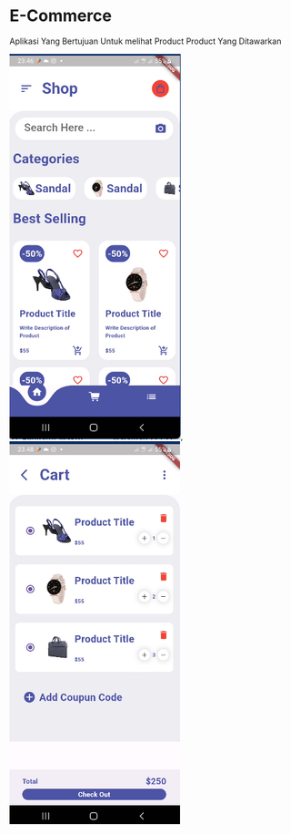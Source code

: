 # E-Commerce

Aplikasi Yang Bertujuan Untuk melihat Product Product Yang Ditawarkan




![Alt text](https://github.com/wahhya/Project-3/blob/main/Screenshot%202023-12-13%20234758.png),![Alt text](https://github.com/wahhya/Project-3/blob/main/Screenshot%202023-12-13%20234959.png)
